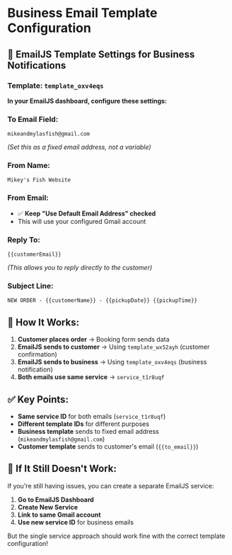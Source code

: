 # Business Email Template Configuration

## 🔧 EmailJS Template Settings for Business Notifications

### Template: `template_oxv4eqs`

**In your EmailJS dashboard, configure these settings:**

### **To Email Field:**
```
mikeandmylasfish@gmail.com
```
*(Set this as a fixed email address, not a variable)*

### **From Name:**
```
Mikey's Fish Website
```

### **From Email:**
- ✅ **Keep "Use Default Email Address" checked**
- This will use your configured Gmail account

### **Reply To:**
```
{{customerEmail}}
```
*(This allows you to reply directly to the customer)*

### **Subject Line:**
```
NEW ORDER - {{customerName}} - {{pickupDate}} {{pickupTime}}
```

## 📧 How It Works:

1. **Customer places order** → Booking form sends data
2. **EmailJS sends to customer** → Using `template_wx52ayh` (customer confirmation)
3. **EmailJS sends to business** → Using `template_oxv4eqs` (business notification)
4. **Both emails use same service** → `service_t1r8uqf`

## ✅ Key Points:

- **Same service ID** for both emails (`service_t1r8uqf`)
- **Different template IDs** for different purposes
- **Business template** sends to fixed email address (`mikeandmylasfish@gmail.com`)
- **Customer template** sends to customer's email (`{{to_email}}`)

## 🚨 If It Still Doesn't Work:

If you're still having issues, you can create a separate EmailJS service:

1. **Go to EmailJS Dashboard**
2. **Create New Service**
3. **Link to same Gmail account**
4. **Use new service ID** for business emails

But the single service approach should work fine with the correct template configuration!
